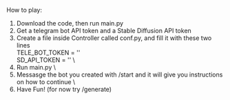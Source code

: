 How to play:

1) Download the code, then run main.py   
2) Get a telegram bot API token and a Stable Diffusion API token  
3) Create a file inside Controller called conf.py, and fill it with these two lines \
TELE_BOT_TOKEN = '<Your telegram bot token>' \
SD_API_TOKEN = '<Your Stable Diffusion API token>' \
4) Run main.py \
5) Messasge the bot you created with /start and it will give you instructions on how to continue \
6) Have Fun! (for now try /generate)
